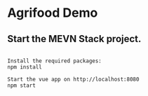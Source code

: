 # Agrifood Demo


## Start the MEVN Stack project.
```

Install the required packages:
npm install

Start the vue app on http://localhost:8080
npm start
```
